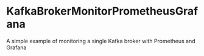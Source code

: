 # KafkaBrokerMonitorPrometheusGrafana
A simple example of monitoring a single Kafka broker with Prometheus and Grafana
